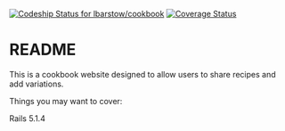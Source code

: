[ ![Codeship Status for lbarstow/cookbook](https://app.codeship.com/projects/e1829310-ecdc-0135-d3ad-424deebc6885/status?branch=master)](https://app.codeship.com/projects/270448)
[![Coverage Status](https://coveralls.io/repos/github/lbarstow/cookbook/badge.svg?branch=master)](https://coveralls.io/github/lbarstow/cookbook?branch=master)
# README

This is a cookbook website designed to allow users to share recipes and  add variations.



Things you may want to cover:

Rails 5.1.4
